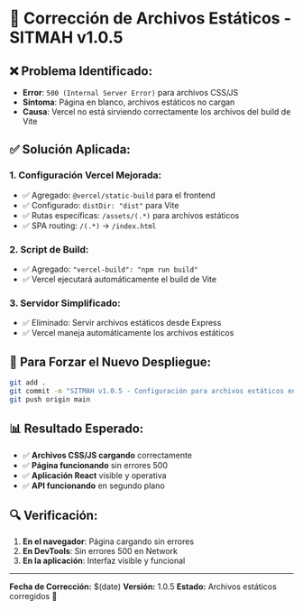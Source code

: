 # 🎨 Corrección de Archivos Estáticos - SITMAH v1.0.5

## ❌ **Problema Identificado:**
- **Error**: `500 (Internal Server Error)` para archivos CSS/JS
- **Síntoma**: Página en blanco, archivos estáticos no cargan
- **Causa**: Vercel no está sirviendo correctamente los archivos del build de Vite

## ✅ **Solución Aplicada:**

### **1. Configuración Vercel Mejorada:**
- ✅ Agregado: `@vercel/static-build` para el frontend
- ✅ Configurado: `distDir: "dist"` para Vite
- ✅ Rutas específicas: `/assets/(.*)` para archivos estáticos
- ✅ SPA routing: `/(.*)` → `/index.html`

### **2. Script de Build:**
- ✅ Agregado: `"vercel-build": "npm run build"`
- ✅ Vercel ejecutará automáticamente el build de Vite

### **3. Servidor Simplificado:**
- ✅ Eliminado: Servir archivos estáticos desde Express
- ✅ Vercel maneja automáticamente los archivos estáticos

## 🎯 **Para Forzar el Nuevo Despliegue:**

```bash
git add .
git commit -m "SITMAH v1.0.5 - Configuración para archivos estáticos en Vercel"
git push origin main
```

## 📊 **Resultado Esperado:**

- ✅ **Archivos CSS/JS cargando** correctamente
- ✅ **Página funcionando** sin errores 500
- ✅ **Aplicación React** visible y operativa
- ✅ **API funcionando** en segundo plano

## 🔍 **Verificación:**

1. **En el navegador**: Página cargando sin errores
2. **En DevTools**: Sin errores 500 en Network
3. **En la aplicación**: Interfaz visible y funcional

---
**Fecha de Corrección:** $(date)
**Versión:** 1.0.5
**Estado:** Archivos estáticos corregidos 🎨 